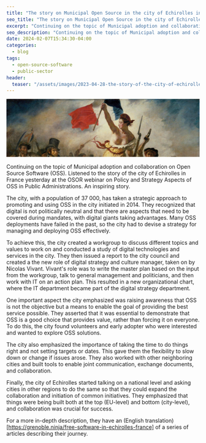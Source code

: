 ```yaml
---
title: "The story on Municipal Open Source in the city of Echirolles in France"
seo_title: "The story on Municipal Open Source in the city of Echirolles in France"
excerpt: "Continuing on the topic of Municipal adoption and collaboration on Open Source Software (OSS). Listened to the story of the city of Echirolles in France yesterday at the OSOR webinar on Policy and Strategy Aspects of OSS in Public Administrations. An inspiring story. Here's a summary and reflections."
seo_description: "Continuing on the topic of Municipal adoption and collaboration on Open Source Software (OSS). Listened to the story of the city of Echirolles in France yesterday at the OSOR webinar on Policy and Strategy Aspects of OSS in Public Administrations. An inspiring story. Here's a summary and reflections."
date: 2024-02-07T15:34:30-04:00
categories:
  - blog
tags:
  - open-source-software
  - public-sector
header:
  teaser: "/assets/images/2023-04-28-the-story-of-the-city-of-echirolles/teaser.jpg"
---
```



<div class="thumbnail-container">
<img src="/assets/images/2023-04-28-the-story-of-the-city-of-echirolles/teaser.jpg" alt=""></div>

Continuing on the topic of Municipal adoption and collaboration on Open Source Software (OSS). Listened to the story of the city of Echirolles in France yesterday at the OSOR webinar on Policy and Strategy Aspects of OSS in Public Administrations. An inspiring story.

The city, with a population of 37 000, has taken a strategic approach to promoting and using OSS in the city initiated in 2014. They recognized that digital is not politically neutral and that there are aspects that need to be covered during mandates, with digital giants taking advantages. Many OSS deployments have failed in the past, so the city had to devise a strategy for managing and deploying OSS effectively.

To achieve this, the city created a workgroup to discuss different topics and values to work on and conducted a study of digital technologies and services in the city. They then issued a report to the city council and created a the new role of digital strategy and culture manager, taken on by Nicolas Vivant. Vivant's role was to write the master plan based on the input from the workgroup, talk to general management and politicians, and then work with IT on an action plan. This resulted in a new organizational chart, where the IT department became part of the digital strategy department.

One important aspect the city emphasized was raising awareness that OSS is not the objective but a means to enable the goal of providing the best service possible. They asserted that it was essential to demonstrate that OSS is a good choice that provides value, rather than forcing it on everyone. To do this, the city found volunteers and early adopter who were interested and wanted to explore OSS solutions.

The city also emphasized the importance of taking the time to do things right and not setting targets or dates. This gave them the flexibility to slow down or change if issues arose. They also worked with other neighboring cities and built tools to enable joint communication, exchange documents, and collaboration.

Finally, the city of Echirolles started talking on a national level and asking cities in other regions to do the same so that they could expand the collaboration and initiation of common initiatives. They emphasized that things were being built both at the top (EU-level) and bottom (city-level), and collaboration was crucial for success.

For a more in-depth description, they have an (English translation)[https://grenoble.ninja/free-software-in-echirolles-france] of a series of articles describing their journey.
